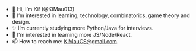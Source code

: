 - 👋 Hi, I’m Ki! (@KiMau013)
- 👀 I’m interested in learning, technology, combinatorics, game theory and design.
- ✨ I’m currently studying more Python/Java for interviews.
- 🌱 I'm interested in learning more JS/Node/React.
- 📫 How to reach me: KiMauCS@gmail.com.

<!---
KiMau013/KiMau013 is a ✨ special ✨ repository because its `README.md` (this file) appears on your GitHub profile.
You can click the Preview link to take a look at your changes.
--->
